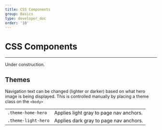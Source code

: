 ```yaml
---
title: CSS Components
group: Basics
type: developer_doc
order: '10'
---
```


<h1>CSS Components</h1>
<hr>

Under construction.

<h2>Themes</h2>

<p>Navigation text can be changed (lighter or darker) based on what hero image is being displayed. This is controlled manually by placing a theme class on the <code>&lt;body&gt;</code></p>

<table class="table breakpoints-table" style="max-width: 600px;">
	<tbody>
		<tr>
			<td><code>.theme-home-hero</code></td>
			<td>Applies light gray to page nav anchors.</td>
		</tr>
		<tr>
			<td><code>.theme-light-hero</code></td>
			<td>Applies dark gray to page nav anchors.</td>
		</tr>
	</tbody>
</table>